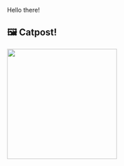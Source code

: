 Hello there!



## 🖼️ Catpost!

<sub>
    <img src="https://cdn2.thecatapi.com/images/ME1-JAMJx.jpg" height="256">
</sub>

